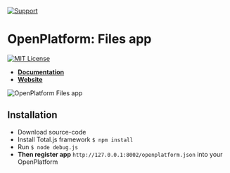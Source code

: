 [![Support](https://www.totaljs.com/img/button-support.png?v=2)](https://www.totaljs.com/support/)

# OpenPlatform: Files app

[![MIT License][license-image]][license-url]

- [__Documentation__](https://wiki.totaljs.com/openplatform/01-welcome/)
- [__Website__](https://www.totaljs.com/openplatform/)

![OpenPlatform Files app](https://cdn.totaljs.com/images/openplatform-files.jpg)

## Installation

- Download source-code
- Install Total.js framework `$ npm install`
- Run `$ node debug.js`
- __Then register app__ `http://127.0.0.1:8002/openplatform.json` into your OpenPlatform

[license-image]: https://img.shields.io/badge/license-MIT-blue.svg?style=flat
[license-url]: license.txt
